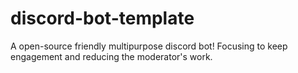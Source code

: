 # discord-bot-template
A open-source friendly multipurpose discord bot! Focusing to keep engagement and reducing the moderator's work.
